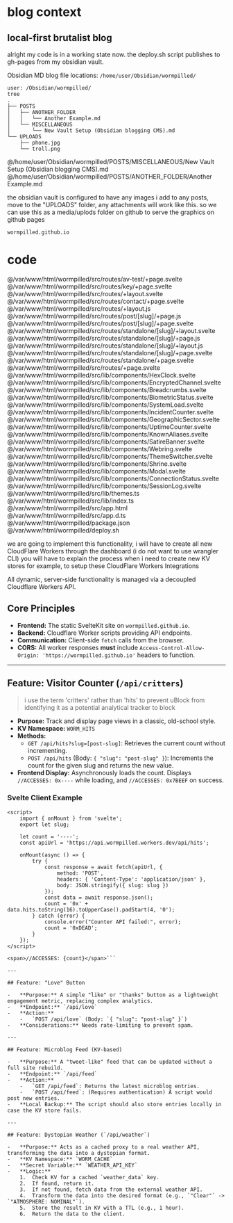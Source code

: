 # blog context
## local-first brutalist blog
alright my code is in a working state now.
the deploy.sh script publishes to gh-pages from my obsidian vault.

Obsidian MD blog file locations:
`/home/user/Obsidian/wormpilled/`

```
user: /Obsidian/wormpilled/
tree
.
├── POSTS
│   ├── ANOTHER_FOLDER
│   │   └── Another Example.md
│   └── MISCELLANEOUS
│       └── New Vault Setup (Obsidian blogging CMS).md
└── UPLOADS
    ├── phone.jpg
    └── troll.png
```

@/home/user/Obsidian/wormpilled/POSTS/MISCELLANEOUS/New Vault Setup (Obsidian blogging CMS).md
@/home/user/Obsidian/wormpilled/POSTS/ANOTHER_FOLDER/Another Example.md


the obsidian vault is configured to have any images i add to any posts, move to the "UPLOADS" folder, any attachments will work like this.
so we can use this as a media/uplods folder on github to serve the graphics on github pages

```
wormpilled.github.io
```
 
# code
@/var/www/html/wormpilled/src/routes/av-test/+page.svelte
@/var/www/html/wormpilled/src/routes/key/+page.svelte
@/var/www/html/wormpilled/src/routes/+layout.svelte
@/var/www/html/wormpilled/src/routes/contact/+page.svelte
@/var/www/html/wormpilled/src/routes/+layout.js
@/var/www/html/wormpilled/src/routes/post/[slug]/+page.js
@/var/www/html/wormpilled/src/routes/post/[slug]/+page.svelte
@/var/www/html/wormpilled/src/routes/standalone/[slug]/+layout.svelte
@/var/www/html/wormpilled/src/routes/standalone/[slug]/+page.js
@/var/www/html/wormpilled/src/routes/standalone/[slug]/+layout.js
@/var/www/html/wormpilled/src/routes/standalone/[slug]/+page.svelte
@/var/www/html/wormpilled/src/routes/standalone/+page.svelte
@/var/www/html/wormpilled/src/routes/+page.svelte
@/var/www/html/wormpilled/src/lib/components/HexClock.svelte
@/var/www/html/wormpilled/src/lib/components/EncryptedChannel.svelte
@/var/www/html/wormpilled/src/lib/components/Breadcrumbs.svelte
@/var/www/html/wormpilled/src/lib/components/BiometricStatus.svelte
@/var/www/html/wormpilled/src/lib/components/SystemLoad.svelte
@/var/www/html/wormpilled/src/lib/components/IncidentCounter.svelte
@/var/www/html/wormpilled/src/lib/components/GeographicSector.svelte
@/var/www/html/wormpilled/src/lib/components/UptimeCounter.svelte
@/var/www/html/wormpilled/src/lib/components/KnownAliases.svelte
@/var/www/html/wormpilled/src/lib/components/SatireBanner.svelte
@/var/www/html/wormpilled/src/lib/components/Webring.svelte
@/var/www/html/wormpilled/src/lib/components/ThemeSwitcher.svelte
@/var/www/html/wormpilled/src/lib/components/Shrine.svelte
@/var/www/html/wormpilled/src/lib/components/Modal.svelte
@/var/www/html/wormpilled/src/lib/components/ConnectionStatus.svelte
@/var/www/html/wormpilled/src/lib/components/SessionLog.svelte
@/var/www/html/wormpilled/src/lib/themes.ts
@/var/www/html/wormpilled/src/lib/index.ts
@/var/www/html/wormpilled/src/app.html
@/var/www/html/wormpilled/src/app.d.ts
@/var/www/html/wormpilled/package.json
@/var/www/html/wormpilled/deploy.sh


we are going to implement this functionality, i will have to create all new CloudFlare Workers through the dashboard (i do not want to use wrangler CLI)
you will have to explain the process when i need to create new KV stores for example, to setup these CloudFlare Workers Integrations

All dynamic, server-side functionality is managed via a decoupled Cloudflare Workers API.

## Core Principles

-   **Frontend:** The static SvelteKit site on `wormpilled.github.io`.
-   **Backend:** Cloudflare Worker scripts providing API endpoints.
-   **Communication:** Client-side `fetch` calls from the browser.
-   **CORS:** All worker responses **must** include `Access-Control-Allow-Origin: 'https://wormpilled.github.io'` headers to function.

---

## Feature: Visitor Counter (`/api/critters`)
> i use the term 'critters' rather than 'hits' to prevent uBlock from identifying it as a potential analytical tracker to block
-   **Purpose:** Track and display page views in a classic, old-school style.
-   **KV Namespace:** `WORM_HITS`
-   **Methods:**
    -   `GET /api/hits?slug=[post-slug]`: Retrieves the current count without incrementing.
    -   `POST /api/hits` (Body: `{ "slug": "post-slug" }`): Increments the count for the given slug and returns the new value.
-   **Frontend Display:** Asynchronously loads the count. Displays `//ACCESSES: 0x----` while loading, and `//ACCESSES: 0x7BEEF` on success.

### Svelte Client Example
```svelte
<script>
    import { onMount } from 'svelte';
    export let slug;

    let count = '----';
    const apiUrl = 'https://api.wormpilled.workers.dev/api/hits';

    onMount(async () => {
        try {
            const response = await fetch(apiUrl, {
                method: 'POST',
                headers: { 'Content-Type': 'application/json' },
                body: JSON.stringify({ slug: slug })
            });
            const data = await response.json();
            count = '0x' + data.hits.toString(16).toUpperCase().padStart(4, '0');
        } catch (error) {
            console.error("Counter API failed:", error);
            count = '0xDEAD';
        }
    });
</script>

<span>//ACCESSES: {count}</span>```

---

## Feature: "Love" Button

-   **Purpose:** A simple "like" or "thanks" button as a lightweight engagement metric, replacing complex analytics.
-   **Endpoint:** `/api/love`
-   **Action:**
    -   `POST /api/love` (Body: `{ "slug": "post-slug" }`)
-   **Considerations:** Needs rate-limiting to prevent spam.

---

## Feature: Microblog Feed (KV-based)

-   **Purpose:** A "tweet-like" feed that can be updated without a full site rebuild.
-   **Endpoint:** `/api/feed`
-   **Action:**
    -   `GET /api/feed`: Returns the latest microblog entries.
    -   `POST /api/feed`: (Requires authentication) A script would post new entries.
-   **Local Backup:** The script should also store entries locally in case the KV store fails.

---

## Feature: Dystopian Weather (`/api/weather`)

-   **Purpose:** Acts as a cached proxy to a real weather API, transforming the data into a dystopian format.
-   **KV Namespace:** `WORM_CACHE`
-   **Secret Variable:** `WEATHER_API_KEY`
-   **Logic:**
    1.  Check KV for a cached `weather_data` key.
    2.  If found, return it.
    3.  If not found, fetch data from the external weather API.
    4.  Transform the data into the desired format (e.g., `"Clear"` -> `"ATMOSPHERE: NOMINAL"`).
    5.  Store the result in KV with a TTL (e.g., 1 hour).
    6.  Return the data to the client.
